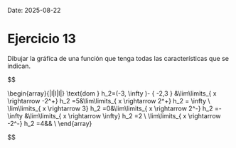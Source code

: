 Date: 2025-08-22

# Ejercicio 13

 
Dibujar la gráfica de una función que tenga todas las características que se indican.

$$

\begin{array}{|l|l|l|}
   \text{dom } h_2=(-3, \infty )- \{ -2,3 \} &\lim\limits_{ x \rightarrow  -2^+}  h_2 =5&\lim\limits_{ x \rightarrow  2^+}  h_2 = \infty \\ \lim\limits_{ x \rightarrow  3}  h_2 =0&\lim\limits_{ x \rightarrow  2^-}  h_2 =- \infty &\lim\limits_{ x \rightarrow  \infty}  h_2 =2 \\ \lim\limits_{ x \rightarrow  -2^-}  h_2 =4&& \\ 
\end{array}

$$
